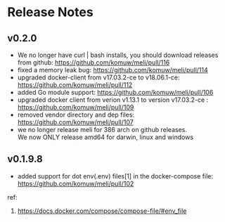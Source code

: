 # Release Notes
## v0.2.0
- We no longer have curl | bash installs, you should download releases from github: https://github.com/komuw/meli/pull/116
- fixed a memory leak bug: https://github.com/komuw/meli/pull/114
- upgraded docker-client from v17.03.2-ce to v18.06.1-ce: https://github.com/komuw/meli/pull/112
- added Go module support: https://github.com/komuw/meli/pull/106
- upgraded docker client from verion v1.13.1 to version v17.03.2-ce : https://github.com/komuw/meli/pull/109
- removed vendor directory and dep files: https://github.com/komuw/meli/pull/107
- we no longer release meli for 386 arch on github releases.  
  We now ONLY release amd64 for darwin, linux and windows


## v0.1.9.8
- added support for dot env(.env) files[1] in the docker-compose file: https://github.com/komuw/meli/pull/102        

ref:          
1. https://docs.docker.com/compose/compose-file/#env_file